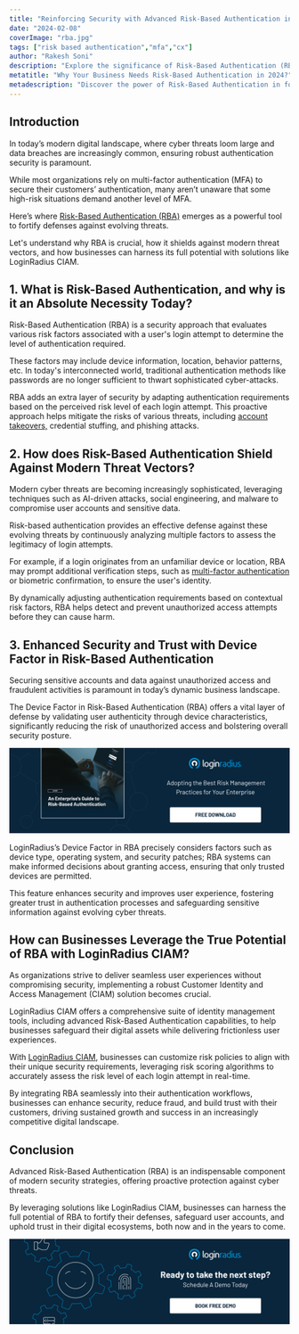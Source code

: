 ```yaml
---
title: "Reinforcing Security with Advanced Risk-Based Authentication in 2024 & Beyond"
date: "2024-02-08"
coverImage: "rba.jpg"
tags: ["risk based authentication","mfa","cx"]
author: "Rakesh Soni"
description: "Explore the significance of Risk-Based Authentication (RBA) in today's digital landscape, where robust security measures are essential. Learn how RBA adds an extra layer of defense against sophisticated cyber threats, shields against modern attack vectors, and enhances security in high-risk situations."
metatitle: "Why Your Business Needs Risk-Based Authentication in 2024?"
metadescription: "Discover the power of Risk-Based Authentication in fortifying defenses against modern cyber threats. Learn how businesses can leverage its true potential."
---
```

## Introduction

In today’s modern digital landscape, where cyber threats loom large and data breaches are increasingly common, ensuring robust authentication security is paramount. 

While most organizations rely on multi-factor authentication (MFA) to secure their customers’ authentication, many aren’t unaware that some high-risk situations demand another level of MFA. 

Here’s where [Risk-Based Authentication (RBA)](https://www.loginradius.com/blog/engineering/risk-based-authentication/) emerges as a powerful tool to fortify defenses against evolving threats. 

Let's understand why RBA is crucial, how it shields against modern threat vectors, and how businesses can harness its full potential with solutions like LoginRadius CIAM.

## 1. What is Risk-Based Authentication, and why is it an Absolute Necessity Today?

Risk-Based Authentication (RBA) is a security approach that evaluates various risk factors associated with a user's login attempt to determine the level of authentication required. 

These factors may include device information, location, behavior patterns, etc. In today's interconnected world, traditional authentication methods like passwords are no longer sufficient to thwart sophisticated cyber-attacks. 

RBA adds an extra layer of security by adapting authentication requirements based on the perceived risk level of each login attempt. This proactive approach helps mitigate the risks of various threats, including [account takeovers,](https://www.loginradius.com/blog/identity/corporate-account-takeover-attacks/) credential stuffing, and phishing attacks.

## 2. How does Risk-Based Authentication Shield Against Modern Threat Vectors?

Modern cyber threats are becoming increasingly sophisticated, leveraging techniques such as AI-driven attacks, social engineering, and malware to compromise user accounts and sensitive data. 

Risk-based authentication provides an effective defense against these evolving threats by continuously analyzing multiple factors to assess the legitimacy of login attempts. 

For example, if a login originates from an unfamiliar device or location, RBA may prompt additional verification steps, such as [multi-factor authentication](https://www.loginradius.com/multi-factor-authentication/) or biometric confirmation, to ensure the user's identity. 

By dynamically adjusting authentication requirements based on contextual risk factors, RBA helps detect and prevent unauthorized access attempts before they can cause harm.

## 3. Enhanced Security and Trust with Device Factor in Risk-Based Authentication

Securing sensitive accounts and data against unauthorized access and fraudulent activities is paramount in today’s dynamic business landscape. 

The Device Factor in Risk-Based Authentication (RBA) offers a vital layer of defense by validating user authenticity through device characteristics, significantly reducing the risk of unauthorized access and bolstering overall security posture. 

[![GD-to-RBA](GD-to-RBA.png)](https://www.loginradius.com/resource/an-enterprises-guide-to-risk-based-authentication/)

LoginRadius’s Device Factor in RBA precisely considers factors such as device type, operating system, and security patches; RBA systems can make informed decisions about granting access, ensuring that only trusted devices are permitted. 

This feature enhances security and improves user experience, fostering greater trust in authentication processes and safeguarding sensitive information against evolving cyber threats.

## How can Businesses Leverage the True Potential of RBA with LoginRadius CIAM?

As organizations strive to deliver seamless user experiences without compromising security, implementing a robust Customer Identity and Access Management (CIAM) solution becomes crucial. 

LoginRadius CIAM offers a comprehensive suite of identity management tools, including advanced Risk-Based Authentication capabilities, to help businesses safeguard their digital assets while delivering frictionless user experiences. 

With [LoginRadius CIAM](https://www.loginradius.com/), businesses can customize risk policies to align with their unique security requirements, leveraging risk scoring algorithms to accurately assess the risk level of each login attempt in real-time. 

By integrating RBA seamlessly into their authentication workflows, businesses can enhance security, reduce fraud, and build trust with their customers, driving sustained growth and success in an increasingly competitive digital landscape.

## Conclusion

Advanced Risk-Based Authentication (RBA) is an indispensable component of modern security strategies, offering proactive protection against cyber threats. 

By leveraging solutions like LoginRadius CIAM, businesses can harness the full potential of RBA to fortify their defenses, safeguard user accounts, and uphold trust in their digital ecosystems, both now and in the years to come.

[![book-a-free-demo-loginradius](../../assets/book-a-demo-loginradius.png)](https://www.loginradius.com/book-a-demo/)